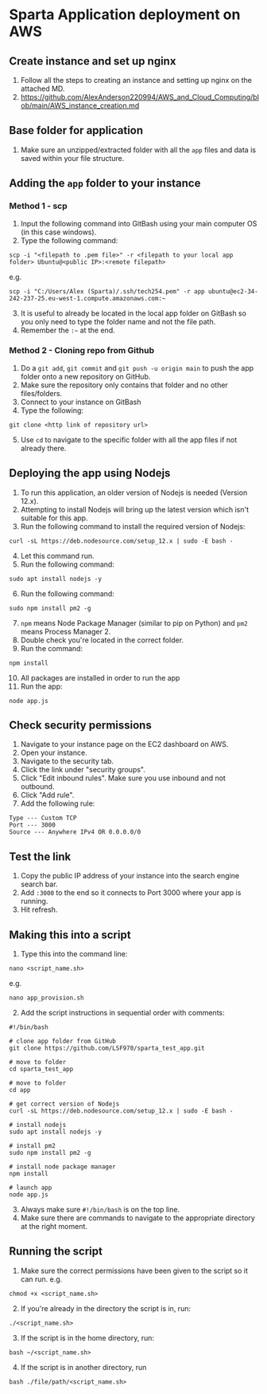 # Sparta Application deployment on AWS

## Create instance and set up nginx

1) Follow all the steps to creating an instance and setting up nginx on the attached MD.
2) https://github.com/AlexAnderson220994/AWS_and_Cloud_Computing/blob/main/AWS_instance_creation.md

## Base folder for application

1) Make sure an unzipped/extracted folder with all the `app` files and data is saved within your file structure.

## Adding the `app` folder to your instance

### Method 1 - scp

1) Input the following command into GitBash using your main computer OS (in this case windows).
2) Type the following command:
````
scp -i "<filepath to .pem file>" -r <filepath to your local app folder> Ubuntu@<public IP>:<remote filepath>
````
e.g.
````
scp -i "C:/Users/Alex (Sparta)/.ssh/tech254.pem" -r app ubuntu@ec2-34-242-237-25.eu-west-1.compute.amazonaws.com:~
````
3) It is useful to already be located in the local app folder on GitBash so you only need to type the folder name and not the file path.
4) Remember the `:~` at the end.

### Method 2 - Cloning repo from Github

1) Do a `git add`, `git commit` and `git push -u origin main` to push the app folder onto a new repository on GitHub.
2) Make sure the repository only contains that folder and no other files/folders.
3) Connect to your instance on GitBash
4) Type the following:
````
git clone <http link of repository url>
````
5) Use `cd` to navigate to the specific folder with all the app files if not already there.

## Deploying the app using Nodejs

1) To run this application, an older version of Nodejs is needed (Version 12.x).
2) Attempting to install Nodejs will bring up the latest version which isn't suitable for this app.
3) Run the following command to install the required version of Nodejs:
````
curl -sL https://deb.nodesource.com/setup_12.x | sudo -E bash -
````
4) Let this command run.
5) Run the following command:
````
sudo apt install nodejs -y
````
6) Run the following command:
````
sudo npm install pm2 -g
````
7) `npm` means Node Package Manager (similar to pip on Python) and `pm2` means Process Manager 2.
8) Double check you're located in the correct folder.
9) Run the command:
````
npm install
````
10) All packages are installed in order to run the app
11) Run the app:
````
node app.js
````

## Check security permissions

1) Navigate to your instance page on the EC2 dashboard on AWS.
2) Open your instance.
3) Navigate to the security tab.
4) Click the link under "security groups".
5) Click "Edit inbound rules". Make sure you use inbound and not outbound.
6) Click "Add rule".
7) Add the following rule:
````
Type --- Custom TCP
Port --- 3000
Source --- Anywhere IPv4 OR 0.0.0.0/0
````

## Test the link

1) Copy the public IP address of your instance into the search engine search bar.
2) Add `:3000` to the end so it connects to Port 3000 where your app is running.
3) Hit refresh.

## Making this into a script

1) Type this into the command line:
````
nano <script_name.sh>
````
e.g.
````
nano app_provision.sh
````
2) Add the script instructions in sequential order with comments:
````
#!/bin/bash

# clone app folder from GitHub
git clone https://github.com/LSF970/sparta_test_app.git

# move to folder
cd sparta_test_app

# move to folder
cd app

# get correct version of Nodejs
curl -sL https://deb.nodesource.com/setup_12.x | sudo -E bash -

# install nodejs
sudo apt install nodejs -y

# install pm2
sudo npm install pm2 -g

# install node package manager
npm install

# launch app
node app.js
````
3) Always make sure `#!/bin/bash` is on the top line.
4) Make sure there are commands to navigate to the appropriate directory at the right moment.

## Running the script

1) Make sure the correct permissions have been given to the script so it can run. e.g.
````
chmod +x <script_name.sh>
````
2) If you're already in the directory the script is in, run:
````
./<script_name.sh>
````
3) If the script is in the home directory, run:
````
bash ~/<script_name.sh>
````
4) If the script is in another directory, run
````
bash ./file/path/<script_name.sh>
````